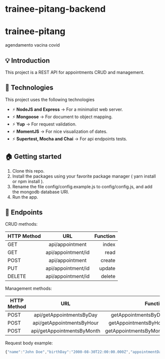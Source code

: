 # trainee-pitang-backend

# trainee-pitang

agendamento vacina covid

## :bulb: Introduction

This project is a REST API for appointments CRUD and management.

## :tada: Technologies

This project uses the following technologies

- :zap: **NodeJS and Express** -> For a minimalist web server.
- :zap: **Mongoose** -> For document to object mapping.
- :zap: **Yup** -> For request validation.
- :zap: **MomentJS** -> For nice visualization of dates.
- :zap: **Supertest, Mocha and Chai** -> For api endpoints tests.

## :house: Getting started

1. Clone this repo.
2. Install the packages using your favorite package manager ( yarn install or npm install ).
3. Rename the file config/config.example.js to config/config.js, and add the mongodb database URI.
4. Run the app.

## :ticket: Endpoints

CRUD methods:

| HTTP Method |        URL         | Function |
| ----------- | :----------------: | -------: |
| GET         |  api/appointment   |    index |
| GET         | api/appointment/id |     read |
| POST        |  api/appointment   |   create |
| PUT         | api/appointment/id |   update |
| DELETE      | api/appointment/id |   delete |

Management methods:

| HTTP Method |            URL             |               Function |
| ----------- | :------------------------: | ---------------------: |
| POST        |  api/getAppointmentsByDay  |   getAppointmentsByDay |
| POST        | api/getAppointmentsByHour  |  getAppointmentsByHour |
| POST        | api/getAppointmentsByMonth | getAppointmentsByMonth |

Request body example:

```javascript
{"name":"John Doe","birthDay":"2000-08-30T22:00:00.000Z","appointmentDate": "2022-03-02T02:00:00.000Z"}
```
